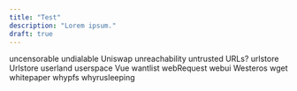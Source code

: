 ```yaml
---
title: "Test"
description: "Lorem ipsum."
draft: true
---
```


uncensorable 
undialable
Uniswap
unreachability
untrusted
URLs?
urlstore
Urlstore
userland
userspace
Vue
wantlist
webRequest
webui
Westeros
wget
whitepaper
whypfs
whyrusleeping